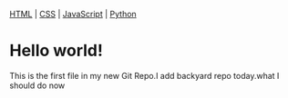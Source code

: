 

<a href="tmgit3.github.io/backyard/">HTML</a> |
<a href="/tmgit3.github.io/hello/">CSS</a> |
<a href="/js/">JavaScript</a> |
<a href="/python/">Python</a>


<h1>Hello world!</h1>
<p>This is the first file in my new Git Repo.I add backyard repo today.what I should do now</p>

